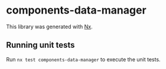 # components-data-manager

This library was generated with [Nx](https://nx.dev).

## Running unit tests

Run `nx test components-data-manager` to execute the unit tests.
